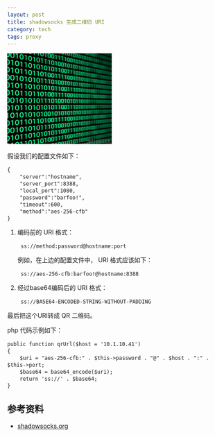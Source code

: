 ```yaml
---
layout: post
title: shadowsocks 生成二维码 URI
category: tech
tags: proxy
---
```


![](/assets/img/encoding.jpg)

假设我们的配置文件如下：

    {
        "server":"hostname",
        "server_port":8388,
        "local_port":1080,
        "password":"barfoo!",
        "timeout":600,
        "method":"aes-256-cfb"
    }
    
1. 编码前的 URI 格式：

        ss://method:password@hostname:port

    例如，在上边的配置文件中， URI 格式应该如下：

        ss://aes-256-cfb:barfoo!@hostname:8388
    
1. 经过base64编码后的 URI 格式：

        ss://BASE64-ENCODED-STRING-WITHOUT-PADDING

最后把这个URI转成 QR 二维码。

php 代码示例如下：

    public function qrUrl($host = '10.1.10.41')
    {
        $uri = "aes-256-cfb:" . $this->password . "@" . $host . ":" . $this->port;
        $base64 = base64_encode($uri);
        return 'ss://' . $base64;
    }

## 参考资料

* [shadowsocks.org](https://shadowsocks.org/en/config/quick-guide.html)
